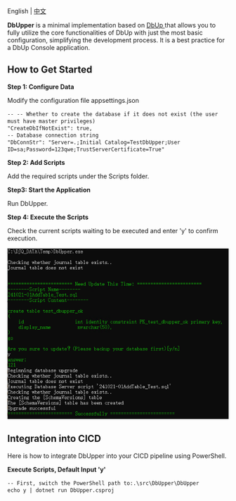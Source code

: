 English | [中文](https://github.com/JunqiaoDuan/DbUpper/blob/main/docs/README-CN.md)



**DbUpper**  is a minimal implementation based on [DbUp ](https://github.com/DbUp/DbUp) that allows you to fully utilize the core functionalities of DbUp with just the most basic configuration, simplifying the development process. It is a best practice for a DbUp Console application.



## How to Get Started



**Step 1:  Configure Data**

Modify the configuration file appsettings.json

```
-- -- Whether to create the database if it does not exist (the user must have master privileges)
"CreateDbIfNotExist": true,
-- Database connection string
"DbConnStr": "Server=.;Initial Catalog=TestDbUpper;User ID=sa;Password=123qwe;TrustServerCertificate=True"
```



**Step 2: Add Scripts**

Add the required scripts under the Scripts folder.



**Step3: Start the Application**

Run DbUpper.



**Step 4: Execute the Scripts**

Check the current scripts waiting to be executed and enter 'y' to confirm execution.

![image-20241021161001883](docs//images//run-dbupper.png)





## Integration into CICD

Here is how to integrate DbUpper into your CICD pipeline using PowerShell.

**Execute Scripts, Default Input 'y'**

```
-- First, switch the PowerShell path to:.\src\DbUpper\DbUpper
echo y | dotnet run DbUpper.csproj
```
